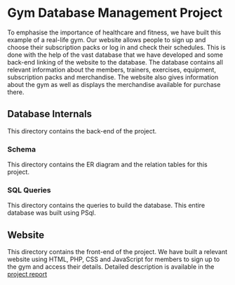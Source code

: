 # Gym Database Management Project

To emphasise the importance of healthcare and fitness, we have built this example of a real-life gym. Our website allows people to sign up and choose their subscription packs or log in and check their schedules. This is done with the help of the vast database that we have developed and some back-end linking of the website to the database. The database contains all relevant information about the members, trainers, exercises, equipment, subscription packs and merchandise. The website also gives information about the gym as well as displays the merchandise available for purchase there. 

## Database Internals

This directory contains the back-end of the project. 

### Schema

This directory contains the ER diagram and the relation tables for this project.

### SQL Queries

This directory contains the queries to build the database. This entire database was built using PSql.

## Website

This directory contains the front-end of the project. We have built a relevant website using HTML, PHP, CSS and JavaScript for members to sign up to the gym and access their details. Detailed description is available in the [project report](https://github.com/GreeshmaKaranth/dbms-gym-project/blob/master/Report/Project_Report.pdf)
